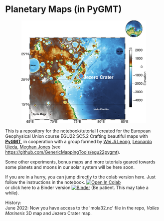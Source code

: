 # Planetary Maps (in PyGMT)

<p align='center'>
<img src="https://github.com/andrebelem/MarsMaps/blob/main/JezeroCrater.png" width=400px />
</p>

This is a repository for the notebook/tutorial I created for the European Geophysical Union course EGU22 SC5.2 Crafting beautiful maps with [**PyGMT**](https://github.com/GenericMappingTools/pygmt), in cooperation with a group formed by [Wei Ji Leong](https://github.com/weiji14), [Leonardo Uieda](https://github.com/leouieda), [Meghan Jones](https://github.com/meghanrjones) (see https://github.com/GenericMappingTools/egu22pygmt).

Some other experiments, bonus maps and more tutorials geared towards some planets and moons in our solar system will be here soon.<br>

If you are in a hurry, you can jump directly to the colab version here. Just follow the instructions in the notebook. <a href="https://github.com/andrebelem/MarsMaps/blob/main/Mars%20Maps%20with%20pygmt%20%5Bextended%20version%5D.ipynb" target="_parent"><img src="https://colab.research.google.com/assets/colab-badge.svg" alt="Open In Colab"/></a><br>
or click here to a Binder version
[![Binder](https://mybinder.org/badge_logo.svg)](https://mybinder.org/v2/gh/andrebelem/PlanetaryMaps/HEAD?labpath=Mars%20Maps%20with%20pygmt%20%5Bextended%20version%5D.ipynb) (Be patient. This may take a while).


History:<br>
June 2022: Now you have access to the 'mola32.nc' file in the repo, *Valles Marineris* 3D map and Jezero Crater map.<br>

